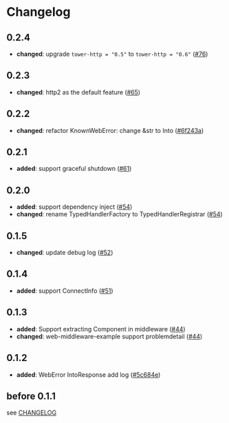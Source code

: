 # Changelog

## 0.2.4

- **changed**: upgrade `tower-http = "0.5"` to `tower-http = "0.6"` ([#76])

[#76]: https://github.com/spring-rs/spring-rs/pull/76

## 0.2.3

- **changed**: http2 as the default feature ([#65])

[#65]: https://github.com/spring-rs/spring-rs/pull/65

## 0.2.2

- **changed**: refactor KnownWebError: change &str to Into<String> ([#6f243a])

[#6f243a]: https://github.com/spring-rs/spring-rs/commit/6f243aa384aee22a0f3a32ed2ea2f20ec0f4d513

## 0.2.1

- **added**: support graceful shutdown ([#61])

[#61]: https://github.com/spring-rs/spring-rs/pull/61

## 0.2.0

- **added**: support dependency inject ([#54])
- **changed**: rename TypedHandlerFactory to TypedHandlerRegistrar ([#54])

[#54]: https://github.com/spring-rs/spring-rs/pull/54

## 0.1.5

- **changed**: update debug log ([#52])

[#52]: https://github.com/spring-rs/spring-rs/pull/52

## 0.1.4

- **added**: support ConnectInfo ([#51])

[#51]: https://github.com/spring-rs/spring-rs/pull/51

## 0.1.3

- **added**: Support extracting Component in middleware ([#44])
- **changed**: web-middleware-example support problemdetail ([#44])

[#44]: https://github.com/spring-rs/spring-rs/pull/44

## 0.1.2

- **added**: WebError IntoResponse add log ([#5c684e])

[#5c684e]: https://github.com/spring-rs/spring-rs/commit/5c684e439f4a8877aebcbb091bdc404bdf982597

## before 0.1.1

see [CHANGELOG](../CHANGELOG.md)
